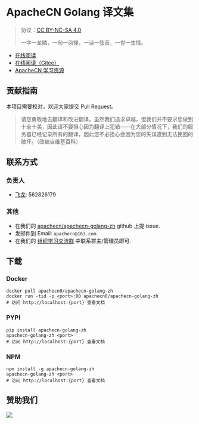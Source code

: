 <!--
    需要填充的占位符：
    
    README.md
    
        ApacheCN Golang 译文集：文档中文名
        {nameEn}：文档英文名
        {urlEn}：文档原始链接
        go：域名前缀
        飞龙：负责人名称
        wizardforcel：负责人 Github 用户名
        562826179：负责人 QQ
        apachecn-golang-zh：ApacheCN 的 Github 仓库名称
        apachecn-golang-zh：DockerHub 仓库名称
        apachecn-golang-zh：PYPI 包名称
        apachecn-golang-zh：NPM 包名称
    
    CNAME
    
        go：域名前缀

    index.html
    
        ApacheCN Golang 译文集：文档中文名
        {color}：显示颜色
        apachecn-golang-zh：ApacheCN 的 Github 仓库名称

    asset/docsify-apachecn-footer.js
    
        apachecn-golang-zh：ApacheCN 的 Github 仓库名称
-->

# ApacheCN Golang 译文集

> 协议：[CC BY-NC-SA 4.0](http://creativecommons.org/licenses/by-nc-sa/4.0/)
> 
> 一字一龙鳞，一句一凤翎，一诗一弦音，一世一生情。

* [在线阅读](https://go.apachecn.org)
* [在线阅读（Gitee）](https://apachecn.gitee.io/doc-template/)
* [ApacheCN 学习资源](http://docs.apachecn.org/)

## 贡献指南

本项目需要校对，欢迎大家提交 Pull Request。

> 请您勇敢地去翻译和改进翻译。虽然我们追求卓越，但我们并不要求您做到十全十美，因此请不要担心因为翻译上犯错——在大部分情况下，我们的服务器已经记录所有的翻译，因此您不必担心会因为您的失误遭到无法挽回的破坏。（改编自维基百科）

## 联系方式

### 负责人

* [飞龙](https://github.com/wizardforcel): 562826179

### 其他

*   在我们的 [apachecn/apachecn-golang-zh](https://github.com/apachecn/apachecn-golang-zh) github 上提 issue.
*   发邮件到 Email: `apachecn@163.com`.
*   在我们的 [组织学习交流群](http://www.apachecn.org/organization/348.html) 中联系群主/管理员即可.

## 下载

### Docker

```
docker pull apachecn0/apachecn-golang-zh
docker run -tid -p <port>:80 apachecn0/apachecn-golang-zh
# 访问 http://localhost:{port} 查看文档
```

### PYPI

```
pip install apachecn-golang-zh
apachecn-golang-zh <port>
# 访问 http://localhost:{port} 查看文档
```

### NPM

```
npm install -g apachecn-golang-zh
apachecn-golang-zh <port>
# 访问 http://localhost:{port} 查看文档
```

## 赞助我们

![](http://data.apachecn.org/img/about/donate.jpg)
